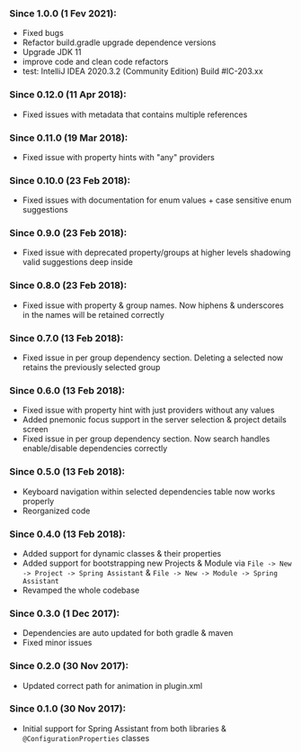 ### Since 1.0.0 (1 Fev 2021):
    
  - Fixed bugs
  - Refactor build.gradle upgrade dependence versions
  - Upgrade JDK 11
  - improve code and clean code refactors 
  - test: IntelliJ IDEA 2020.3.2 (Community Edition) Build #IC-203.xx

### Since 0.12.0 (11 Apr 2018):

  - Fixed issues with metadata that contains multiple references

### Since 0.11.0 (19 Mar 2018):

  - Fixed issue with property hints with "any" providers

### Since 0.10.0 (23 Feb 2018):

  - Fixed issues with documentation for enum values + case sensitive enum suggestions

### Since 0.9.0 (23 Feb 2018):

  - Fixed issue with deprecated property/groups at higher levels shadowing valid suggestions deep inside

### Since 0.8.0 (23 Feb 2018):

  - Fixed issue with property & group names. Now hiphens & underscores in the names will be retained correctly

### Since 0.7.0 (13 Feb 2018):

  - Fixed issue in per group dependency section. Deleting a selected now retains the previously selected group

### Since 0.6.0 (13 Feb 2018):

  - Fixed issue with property hint with just providers without any values
  - Added pnemonic focus support in the server selection & project details screen
  - Fixed issue in per group dependency section. Now search handles enable/disable dependencies correctly

### Since 0.5.0 (13 Feb 2018):

  - Keyboard navigation within selected dependencies table now works properly
  - Reorganized code

### Since 0.4.0 (13 Feb 2018):

  - Added support for dynamic classes & their properties
  - Added support for bootstrapping new Projects & Module via `File -> New -> Project -> Spring Assistant` & `File -> New -> Module -> Spring Assistant`
  - Revamped the whole codebase

### Since 0.3.0 (1 Dec 2017):

  - Dependencies are auto updated for both gradle & maven
  - Fixed minor issues

### Since 0.2.0 (30 Nov 2017):

  - Updated correct path for animation in plugin.xml

### Since 0.1.0 (30 Nov 2017):
  
  - Initial support for Spring Assistant from both libraries & `@ConfigurationProperties` classes
